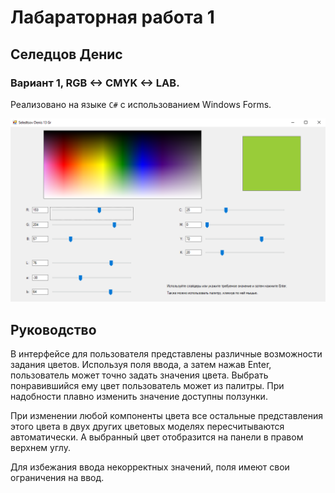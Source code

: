 # Лабараторная работа 1
## Селедцов Денис
### Вариант 1, RGB <-> CMYK <-> LAB.

Реализовано на языке `C#` с использованием Windows Forms.

![Screenshot 1](Screenshot_1.png)

## Руководство

В интерфейсе для пользователя представлены различные возможности задания цветов. Используя поля ввода, а затем нажав Enter,
пользователь может точно задать значения цвета. Выбрать понравившийся ему цвет пользователь может из палитры. При надобности
плавно изменить значение доступны ползунки.

При изменении любой компоненты цвета все остальные представления этого цвета в двух других цветовых моделях пересчитываются
автоматически. А выбранный цвет отобразится на панели в правом верхнем углу.

Для избежания ввода некорректных значений, поля имеют свои ограничения на ввод.
